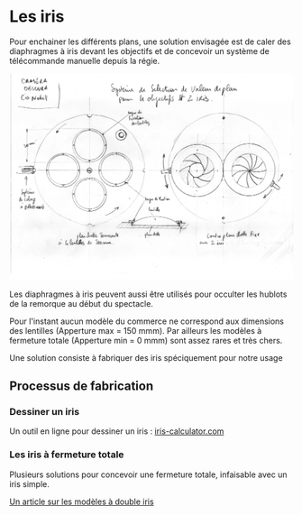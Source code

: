 # Les iris

Pour enchainer les différents plans, une solution envisagée est de caler des diaphragmes à iris devant les objectifs et de concevoir un système de télécommande manuelle depuis la régie.

![planchette et iris](/contenu/plans/planchette_V01.jpeg)

Les diaphragmes à iris peuvent aussi être utilisés pour occulter les hublots de la remorque au début du spectacle.

Pour l'instant aucun modèle du commerce ne correspond aux dimensions des lentilles (Apperture max = 150 mmm). Par ailleurs les modèles à fermeture totale (Apperture min = 0 mmm) sont assez rares et très chers.

Une solution consiste à fabriquer des iris spéciquement pour notre usage

## Processus de fabrication

### Dessiner un iris

Un outil en ligne pour dessiner un iris :
[iris-calculator.com](https://iris-calculator.com/)

### Les iris à fermeture totale

Plusieurs solutions pour concevoir une fermeture totale, infaisable avec un iris simple.

[Un article sur les modèles à double iris](https://iris-calculator.com/full-closure/)


